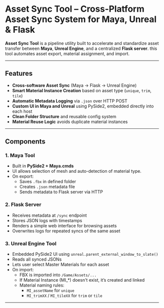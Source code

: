 # Asset Sync Tool – Cross-Platform Asset Sync System for Maya, Unreal & Flask

**Asset Sync Tool** is a pipeline utility built to accelerate and standardize asset transfer between **Maya**, **Unreal Engine**, and a centralized **Flask server**. this tool automates asset export, material assignment, and import.

---

## Features

- **Cross-software Asset Sync** (Maya → Flask → Unreal Engine)
- **Smart Material Instance Creation** based on asset type (`unique`, `trim`, `tile`)
- **Automatic Metadata Logging** via `.json` over HTTP POST
- **Custom UI in Maya and Unreal** using PySide2, embedded directly into each host
- **Clean Folder Structure** and reusable config system
- **Material Reuse Logic** avoids duplicate material instances

---

## Components

### 1. Maya Tool
- Built in **PySide2 + Maya.cmds**
- UI allows selection of mesh and auto-detection of material type.
- On export:
  - Saves `.fbx` in defined folder
  - Creates `.json` metadata file
  - Sends metadata to Flask server via HTTP

### 2. Flask Server
- Receives metadata at `/sync` endpoint
- Stores JSON logs with timestamps
- Renders a simple web interface for browsing assets
- Overwrites logs for repeated syncs of the same asset

### 3. Unreal Engine Tool
- Embedded PySide2 UI using `unreal.parent_external_window_to_slate()`
- Reads all synced JSONs
- Lets user select Master Materials for each asset
- On import:
  - FBX is imported into `/Game/Assets/...`
  - If Material Instance (MI_*) doesn't exist, it’s created and linked
  - Material naming rules:
    - `MI_assetName` for `unique`
    - `MI_trimXX` / `MI_tileXX` for `trim` or `tile`

---
